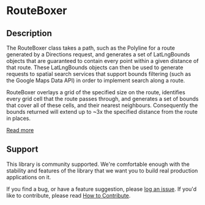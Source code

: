 RouteBoxer
==========

## Description

The RouteBoxer class takes a path, such as the Polyline for a route generated by a Directions request, and generates a set of LatLngBounds objects that are guaranteed to contain every point within a given distance of that route. These LatLngBounds objects can then be used to generate requests to spatial search services that support bounds filtering (such as the Google Maps Data API) in order to implement search along a route. 

RouteBoxer overlays a grid of the specified size on the route, identifies every grid cell that the route passes through, and generates a set of bounds that cover all of these cells, and their nearest neighbours. Consequently the bounds returned will extend up to ~3x the specified distance from the route in places.

[Read more][more]

## Support

This library is community supported. We're comfortable enough with the stability and features of
the library that we want you to build real production applications on it.

If you find a bug, or have a feature suggestion, please [log an issue][issues]. If you'd like to
contribute, please read [How to Contribute][contrib].

[issues]: https://github.com/googlemaps/v3-utility-library/issues
[contrib]: https://github.com/googlemaps/v3-utility-library/blob/master/routeboxer/CONTRIB.md
[more]: http://htmlpreview.github.io/?https://github.com/googlemaps/v3-utility-library/blob/master/routeboxer/docs/reference.html